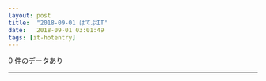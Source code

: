 ```yaml
---
layout: post
title:  "2018-09-01 はてぶIT"
date:   2018-09-01 03:01:49
tags: [it-hotentry]
---
```

0 件のデータあり

<hr>
